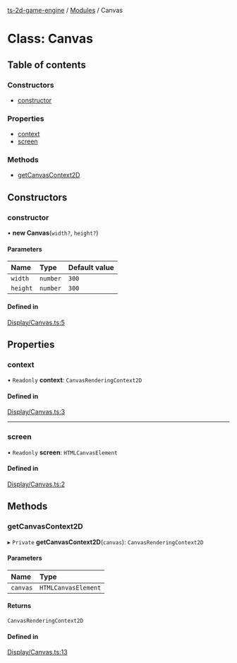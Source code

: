 [ts-2d-game-engine](../README.md) / [Modules](../modules.md) / Canvas

# Class: Canvas

## Table of contents

### Constructors

- [constructor](Canvas.md#constructor)

### Properties

- [context](Canvas.md#context)
- [screen](Canvas.md#screen)

### Methods

- [getCanvasContext2D](Canvas.md#getcanvascontext2d)

## Constructors

### constructor

• **new Canvas**(`width?`, `height?`)

#### Parameters

| Name | Type | Default value |
| :------ | :------ | :------ |
| `width` | `number` | `300` |
| `height` | `number` | `300` |

#### Defined in

[Display/Canvas.ts:5](https://github.com/Isaque-Claudino-dos-Santos/ts-game-script/blob/2a7898a/src/Display/Canvas.ts#L5)

## Properties

### context

• `Readonly` **context**: `CanvasRenderingContext2D`

#### Defined in

[Display/Canvas.ts:3](https://github.com/Isaque-Claudino-dos-Santos/ts-game-script/blob/2a7898a/src/Display/Canvas.ts#L3)

___

### screen

• `Readonly` **screen**: `HTMLCanvasElement`

#### Defined in

[Display/Canvas.ts:2](https://github.com/Isaque-Claudino-dos-Santos/ts-game-script/blob/2a7898a/src/Display/Canvas.ts#L2)

## Methods

### getCanvasContext2D

▸ `Private` **getCanvasContext2D**(`canvas`): `CanvasRenderingContext2D`

#### Parameters

| Name | Type |
| :------ | :------ |
| `canvas` | `HTMLCanvasElement` |

#### Returns

`CanvasRenderingContext2D`

#### Defined in

[Display/Canvas.ts:13](https://github.com/Isaque-Claudino-dos-Santos/ts-game-script/blob/2a7898a/src/Display/Canvas.ts#L13)
